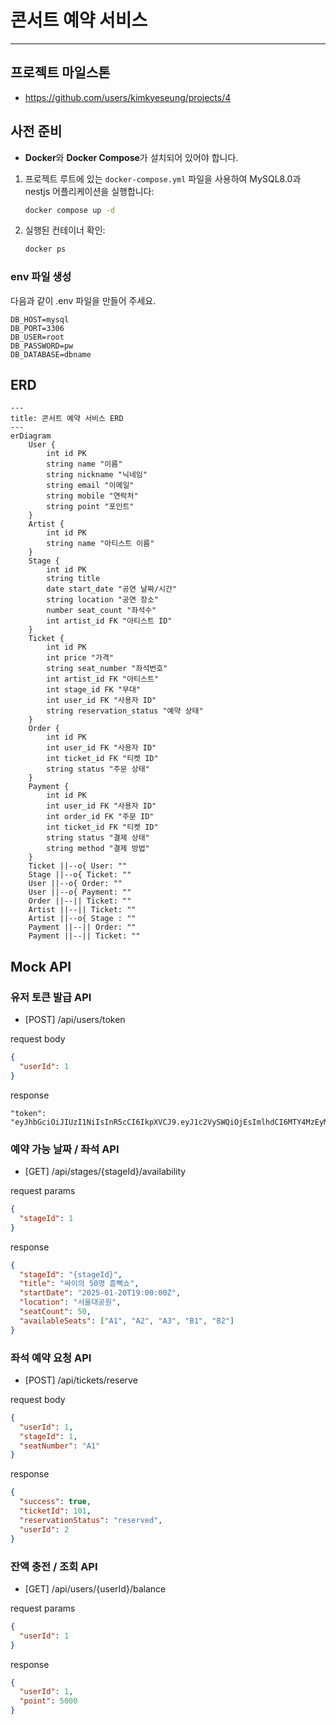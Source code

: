 # 콘서트 예약 서비스

---

## 프로젝트 마일스톤

- https://github.com/users/kimkyeseung/projects/4

## **사전 준비**

- **Docker**와 **Docker Compose**가 설치되어 있어야 합니다.

1. 프로젝트 루트에 있는 `docker-compose.yml` 파일을 사용하여 MySQL8.0과 nestjs 어플리케이션을 실행합니다:
   ```bash
   docker compose up -d
   ```
2. 실행된 컨테이너 확인:

   ```bash
   docker ps
   ```

### **env 파일 생성**

다음과 같이 .env 파일을 만들어 주세요.

```
DB_HOST=mysql
DB_PORT=3306
DB_USER=root
DB_PASSWORD=pw
DB_DATABASE=dbname
```

## ERD

```mermaid
---
title: 콘서트 예약 서비스 ERD
---
erDiagram
    User {
        int id PK
        string name "이름"
        string nickname "닉네임"
        string email "이메일"
        string mobile "연락처"
        string point "포인트"
    }
    Artist {
        int id PK
        string name "아티스트 이름"
    }
    Stage {
        int id PK
        string title
        date start_date "공연 날짜/시간"
        string location "공연 장소"
        number seat_count "좌석수"
        int artist_id FK "아티스트 ID"
    }
    Ticket {
        int id PK
        int price "가격"
        string seat_number "좌석번호"
        int artist_id FK "아티스트"
        int stage_id FK "무대"
        int user_id FK "사용자 ID"
        string reservation_status "예약 상태"
    }
    Order {
        int id PK
        int user_id FK "사용자 ID"
        int ticket_id FK "티켓 ID"
        string status "주문 상태"
    }
    Payment {
        int id PK
        int user_id FK "사용자 ID"
        int order_id FK "주문 ID"
        int ticket_id FK "티켓 ID"
        string status "결제 상태"
        string method "결제 방법"
    }
    Ticket ||--o{ User: ""
    Stage ||--o{ Ticket: ""
    User ||--o{ Order: ""
    User ||--o{ Payment: ""
    Order ||--|| Ticket: ""
    Artist ||--|| Ticket: ""
    Artist ||--o{ Stage : ""
    Payment ||--|| Order: ""
    Payment ||--|| Ticket: ""

```

## Mock API

### 유저 토큰 발급 API

- [POST] /api/users/token

request body

```json
{
  "userId": 1
}
```

response

```
"token": "eyJhbGciOiJIUzI1NiIsInR5cCI6IkpXVCJ9.eyJ1c2VySWQiOjEsImlhdCI6MTY4MzEyMzYwMH0.xY8nXUK9ZP5mE7IhdG5wVUpTw"
```

### 예약 가능 날짜 / 좌석 API

- [GET] /api/stages/{stageId}/availability

request params

```json
{
  "stageId": 1
}
```

response

```json
{
  "stageId": "{stageId}",
  "title": "싸이의 50명 흠뻑쇼",
  "startDate": "2025-01-20T19:00:00Z",
  "location": "서울대공원",
  "seatCount": 50,
  "availableSeats": ["A1", "A2", "A3", "B1", "B2"]
}
```

### 좌석 예약 요청 API

- [POST] /api/tickets/reserve

request body

```json
{
  "userId": 1,
  "stageId": 1,
  "seatNumber": "A1"
}
```

response

```json
{
  "success": true,
  "ticketId": 101,
  "reservationStatus": "reserved",
  "userId": 2
}
```

### 잔액 충전 / 조회 API

- [GET] /api/users/{userId}/balance

request params

```json
{
  "userId": 1
}
```

response

```json
{
  "userId": 1,
  "point": 5000
}
```
